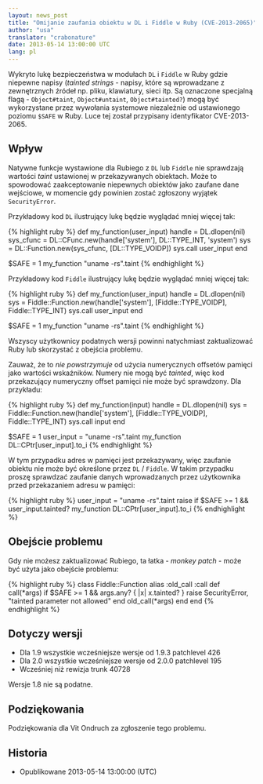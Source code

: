 ```yaml
---
layout: news_post
title: "Omijanie zaufania obiektu w DL i Fiddle w Ruby (CVE-2013-2065)"
author: "usa"
translator: "crabonature"
date: 2013-05-14 13:00:00 UTC
lang: pl
---
```


Wykryto lukę bezpieczeństwa w modułach `DL` i `Fiddle` w Ruby gdzie niepewne napisy 
(*tainted strings* - napisy, które są wprowadzane z 
zewnętrznych źródeł np. pliku, klawiatury, sieci itp. 
Są oznaczone specjalną flagą - `Object#taint`, `Object#untaint`, `Object#tainted?`)
mogą być wykorzystane przez wywołania systemowe niezależnie od ustawionego 
poziomu `$SAFE` w Ruby. Luce tej został przypisany identyfikator CVE-2013-2065.

## Wpływ

Natywne funkcje wystawione dla Rubiego z `DL` lub `Fiddle` nie sprawdzają wartości *taint*
ustawionej w przekazywanych obiektach. Może to spowodować zaakceptowanie niepewnych
obiektów jako zaufane dane wejściowe, w momencie gdy powinien zostać zgłoszony
wyjątek `SecurityError`.

Przykładowy kod `DL` ilustrujący lukę będzie wyglądać mniej więcej tak:

{% highlight ruby %}
def my_function(user_input)
  handle    = DL.dlopen(nil)
  sys_cfunc = DL::CFunc.new(handle['system'], DL::TYPE_INT, 'system')
  sys       = DL::Function.new(sys_cfunc, [DL::TYPE_VOIDP])
  sys.call user_input
end

$SAFE = 1
my_function "uname -rs".taint
{% endhighlight %}

Przykładowy kod `Fiddle` ilustrujący lukę będzie wyglądać mniej więcej tak:

{% highlight ruby %}
def my_function(user_input)
  handle    = DL.dlopen(nil)
  sys = Fiddle::Function.new(handle['system'],
                             [Fiddle::TYPE_VOIDP], Fiddle::TYPE_INT)
  sys.call user_input
end

$SAFE = 1
my_function "uname -rs".taint
{% endhighlight %}

Wszyscy użytkownicy podatnych wersji powinni natychmiast zaktualizować Ruby
lub skorzystać z obejścia problemu.

Zauważ, że to *nie powstrzymuje* od użycia numerycznych offsetów pamięci jako
wartości wskaźników. Numery nie mogą być *tainted*, więc kod przekazujący 
numeryczny offset pamięci nie może być sprawdzony. Dla przykładu:

{% highlight ruby %}
def my_function(input)
  handle    = DL.dlopen(nil)
  sys = Fiddle::Function.new(handle['system'],
                             [Fiddle::TYPE_VOIDP], Fiddle::TYPE_INT)
  sys.call input
end

$SAFE = 1
user_input = "uname -rs".taint
my_function DL::CPtr[user_input].to_i
{% endhighlight %}

W tym przypadku adres w pamięci jest przekazywany, więc zaufanie obiektu
nie może być określone przez `DL` / `Fiddle`. W takim przypadku proszę
sprawdzać zaufanie danych wprowadzanych przez użytkownika przed przekazaniem 
adresu w pamięci:

{% highlight ruby %}
user_input = "uname -rs".taint
raise if $SAFE >= 1 && user_input.tainted?
my_function DL::CPtr[user_input].to_i
{% endhighlight %}

## Obejście problemu

Gdy nie możesz zaktualizować Rubiego, ta łatka - *monkey patch* - 
może być użyta jako obejście problemu:

{% highlight ruby %}
class Fiddle::Function
  alias :old_call :call
  def call(*args)
    if $SAFE >= 1 && args.any? { |x| x.tainted? }
      raise SecurityError, "tainted parameter not allowed"
    end
    old_call(*args)
  end
end
{% endhighlight %}

## Dotyczy wersji

* Dla 1.9 wszystkie wcześniejsze wersje od 1.9.3 patchlevel 426
* Dla 2.0 wszystkie wcześniejsze wersje od 2.0.0 patchlevel 195
* Wcześniej niż rewizja trunk 40728

Wersje 1.8 nie są podatne.

## Podziękowania

Podziękowania dla Vit Ondruch za zgłoszenie tego problemu.

## Historia

* Opublikowane 2013-05-14 13:00:00 (UTC)
